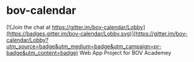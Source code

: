# bov-calendar

[![Join the chat at https://gitter.im/bov-calendar/Lobby](https://badges.gitter.im/bov-calendar/Lobby.svg)](https://gitter.im/bov-calendar/Lobby?utm_source=badge&utm_medium=badge&utm_campaign=pr-badge&utm_content=badge)
Web App Project for BOV Academey
